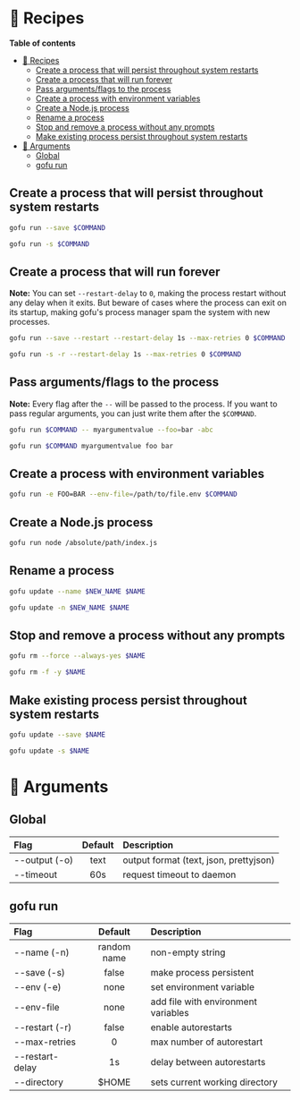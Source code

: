 # 🥙 Recipes

**Table of contents** 

- [🥙 Recipes](#-recipes)
  - [Create a process that will persist throughout system restarts](#create-a-process-that-will-persist-throughout-system-restarts)
  - [Create a process that will run forever](#create-a-process-that-will-run-forever)
  - [Pass arguments/flags to the process](#pass-argumentsflags-to-the-process)
  - [Create a process with environment variables](#create-a-process-with-environment-variables)
  - [Create a Node.js process](#create-a-nodejs-process)
  - [Rename a process](#rename-a-process)
  - [Stop and remove a process without any prompts](#stop-and-remove-a-process-without-any-prompts)
  - [Make existing process persist throughout system restarts](#make-existing-process-persist-throughout-system-restarts)
- [📎 Arguments](#-arguments)
  - [Global](#global)
  - [gofu run](#gofu-run)


## Create a process that will persist throughout system restarts 

```sh
gofu run --save $COMMAND
```

```sh
gofu run -s $COMMAND
```

## Create a process that will run forever

**Note:** You can set `--restart-delay` to `0`, making the process restart without any delay when it exits. But beware of cases where the process can exit on its startup, making gofu's process manager spam the system with new processes.

```sh
gofu run --save --restart --restart-delay 1s --max-retries 0 $COMMAND
```

```sh
gofu run -s -r --restart-delay 1s --max-retries 0 $COMMAND
```

## Pass arguments/flags to the process

**Note:** Every flag after the `--` will be passed to the process. If you want to pass regular arguments, you can just write them after the `$COMMAND`.

```sh
gofu run $COMMAND -- myargumentvalue --foo=bar -abc
```

```sh
gofu run $COMMAND myargumentvalue foo bar
```

## Create a process with environment variables

```sh
gofu run -e FOO=BAR --env-file=/path/to/file.env $COMMAND
```

## Create a Node.js process

```sh
gofu run node /absolute/path/index.js
```

## Rename a process

```sh
gofu update --name $NEW_NAME $NAME
```

```sh
gofu update -n $NEW_NAME $NAME
```

## Stop and remove a process without any prompts 

```sh
gofu rm --force --always-yes $NAME
```

```sh
gofu rm -f -y $NAME
```

## Make existing process persist throughout system restarts

```sh
gofu update --save $NAME
```

```sh
gofu update -s $NAME
```

# 📎 Arguments

## Global

| Flag            | Default     | Description 
| :---            | :---:       | :---
| --output (-o)   | text        | output format (text, json, prettyjson)
| --timeout       | 60s         | request timeout to daemon

## gofu run

| Flag            | Default     | Description 
| :---            | :---:       | :---
| --name (-n)     | random name | non-empty string
| --save (-s)     | false       | make process persistent
| --env (-e)      | none        | set environment variable
| --env-file      | none        | add file with environment variables
| --restart (-r)  | false       | enable autorestarts
| --max-retries   | 0           | max number of autorestart
| --restart-delay | 1s          | delay between autorestarts
| --directory     | $HOME       | sets current working directory